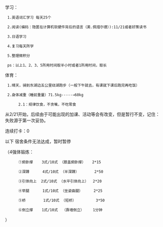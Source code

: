 学习：

     1.英语词汇学习 每天25个
     
     2.阅读(编码：隐匿在计算机软硬件背后的语言（美.佩措尔德）):11/21或者好策读书
     
     3.日语学习
     
     4.复习每天所学
     
     5.整理微积分
     
     ps：以上1、2、3、5所用时间取半小时或者1所用时间，取长
     
体育：

     1.晴天，骑到东湖边五公里绕湖跑步（一般下午就去，有课就下课后跑完再吃饭）
     
     2.身体减重（睡前重量）71.5kg-----→60kg   
         
          2.1：规律饮食，不贪嘴，不吃零食
          
 从2/21开始，后续由于可能出现的加课、活动等会有改变，但是暂行不变，记住：失败源于第一次妥协。
 
 连续打卡：0
          
          
 以下 宿舍条件无法达成，暂时暂停 
 
（4强体锻炼：

          ①俯卧撑    3式/10式 （膝盖俯卧撑）   2*15
          
          ②深蹲      4式/10式 （半深蹲）       2*50
         
          ③引体向上  2式/10式 （水平引体向上）  2*20
          
          ④举腿      1式/10式 （坐姿曲腿）     2*25
          
          ⑤桥        1式/10式 （短桥）         3*50
          
          ⑥倒立撑    1式/10式  （靠墙倒立）    1分钟
）
